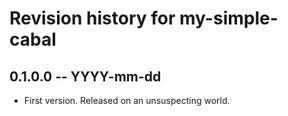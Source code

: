 # Revision history for my-simple-cabal

## 0.1.0.0 -- YYYY-mm-dd

* First version. Released on an unsuspecting world.
